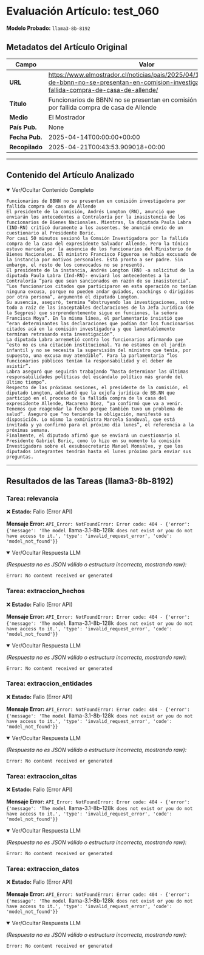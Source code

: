 # Evaluación Artículo: test_060
**Modelo Probado:** `llama3-8b-8192`

## Metadatos del Artículo Original

| Campo          | Valor                                      |
|----------------|--------------------------------------------|
| **URL**        | https://www.elmostrador.cl/noticias/pais/2025/04/14/funcionarios-de-bbnn-no-se-presentan-en-comision-investigadora-por-fallida-compra-de-casa-de-allende/           |
| **Título**     | Funcionarios de BBNN no se presentan en comisión investigadora por fallida compra de casa de Allende       |
| **Medio**      | El Mostrador         |
| **País Pub.**  | None |
| **Fecha Pub.** | 2025-04-14T00:00:00+00:00 |
| **Recopilado** | 2025-04-21T00:43:53.909018+00:00 |

---

## Contenido del Artículo Analizado

<details open>
<summary>Ver/Ocultar Contenido Completo</summary>

```text
Funcionarios de BBNN no se presentan en comisión investigadora por fallida compra de casa de Allende
El presidente de la comisión, Andrés Longton (RN), anunció que enviarán los antecedentes a Contraloría por la inasistencia de los funcionarios de Bienes Nacionales. Mientras, la diputada Paula Labra (IND-RN) criticó duramente a los ausentes. Se anunció envío de un cuestionario al Presidente Boric.
Por casi 50 minutos sesionó la Comsión Investigadora por la fallida compra de la casa del expresidente Salvador Allende. Pero la tónica estuvo marcada por la ausencia de los funcionarios del Ministerio de Bienes Nacionales. El ministro Francisco Figueroa se había excusado de la instancia por motivos personales. Está pronto a ser padre. Sin embargo, el resto de los convocados no se presentó.
El presidente de la instancia, Andrés Longton (RN) -a solicitud de la diputada Paula Labra (Ind-RN)- enviará los antecedentes a la Contraloría “para que sean sancionados en razón de su inasistencia”. “Los funcionarios citados que participaron en esta operación no tenían ninguna excusa, porque no pueden andar guiados, coachings o dirigidos por otra persona”, argumentó el diputado Longton.
Su ausencia, aseguró, termina “obstruyendo las investigaciones, sobre todo a raíz de las inaceptables declaraciones de la Jefa Jurídica (de la Segpres) que sorprendentemente sigue en funciones, la señora Francisca Moya”. En la misma línea, el parlamentario insistió que “eran determinantes las declaraciones que podían dar los funcionarios citados acá en la comisión investigadora y que lamentablemente terminan retrasando esta investigación”.
La diputada Labra arremetió contra los funcionarios afirmando que “esto no es una citación institucional. Ya no estamos en el jardín infantil y no se necesita la supervisión del ministro que tenía, por supuesto, una excusa muy atendible”. Para la parlamentaria “los funcionarios públicos tenían la responsabilidad y el deber de asistir”.
Labra aseguró que seguirán trabajando “hasta determinar las últimas responsabilidades políticas del escándalo político más grande del último tiempo”.
Respecto de las próximas sesiones, el presidente de la comisión, el diputado Longton, adelantó que la exjefa jurídica de BB.NN que participó en el proceso de la fallida compra de la casa del expresidente Allende, Macarena Díez, “ya confirmó que va a venir. Tenemos que reagendar la fecha porque también tuvo un problema de salud”. Aseguró que “no teniendo la obligación, manifestó su disposición. Lo mismo la exministra Marcela Sandoval, que está invitada y ya confirmó para el próximo día lunes”, el referencia a la próximas semana.
Finalmente, el diputado afirmó que se enviará un cuestionario al Presidente Gabriel Boric, como lo hizo en su momento la comisión Investigadora sobre el exsubsecretario Manuel Monsalve, y que los diputados integrantes tendrán hasta el lunes próximo para enviar sus preguntas.
```
</details>

---

## Resultados de las Tareas (llama3-8b-8192)

### Tarea: relevancia

❌ **Estado:** Fallo (Error API)

   **Mensaje Error:** `API_Error: NotFoundError: Error code: 404 - {'error': {'message': 'The model `llama-3.1-8b-128k` does not exist or you do not have access to it.', 'type': 'invalid_request_error', 'code': 'model_not_found'}}`


<details open>
<summary>Ver/Ocultar Respuesta LLM</summary>

_(Respuesta no es JSON válido o estructura incorrecta, mostrando raw):_
```
Error: No content received or generated
```
</details>


### Tarea: extraccion_hechos

❌ **Estado:** Fallo (Error API)

   **Mensaje Error:** `API_Error: NotFoundError: Error code: 404 - {'error': {'message': 'The model `llama-3.1-8b-128k` does not exist or you do not have access to it.', 'type': 'invalid_request_error', 'code': 'model_not_found'}}`


<details open>
<summary>Ver/Ocultar Respuesta LLM</summary>

_(Respuesta no es JSON válido o estructura incorrecta, mostrando raw):_
```
Error: No content received or generated
```
</details>


### Tarea: extraccion_entidades

❌ **Estado:** Fallo (Error API)

   **Mensaje Error:** `API_Error: NotFoundError: Error code: 404 - {'error': {'message': 'The model `llama-3.1-8b-128k` does not exist or you do not have access to it.', 'type': 'invalid_request_error', 'code': 'model_not_found'}}`


<details open>
<summary>Ver/Ocultar Respuesta LLM</summary>

_(Respuesta no es JSON válido o estructura incorrecta, mostrando raw):_
```
Error: No content received or generated
```
</details>


### Tarea: extraccion_citas

❌ **Estado:** Fallo (Error API)

   **Mensaje Error:** `API_Error: NotFoundError: Error code: 404 - {'error': {'message': 'The model `llama-3.1-8b-128k` does not exist or you do not have access to it.', 'type': 'invalid_request_error', 'code': 'model_not_found'}}`


<details open>
<summary>Ver/Ocultar Respuesta LLM</summary>

_(Respuesta no es JSON válido o estructura incorrecta, mostrando raw):_
```
Error: No content received or generated
```
</details>


### Tarea: extraccion_datos

❌ **Estado:** Fallo (Error API)

   **Mensaje Error:** `API_Error: NotFoundError: Error code: 404 - {'error': {'message': 'The model `llama-3.1-8b-128k` does not exist or you do not have access to it.', 'type': 'invalid_request_error', 'code': 'model_not_found'}}`


<details open>
<summary>Ver/Ocultar Respuesta LLM</summary>

_(Respuesta no es JSON válido o estructura incorrecta, mostrando raw):_
```
Error: No content received or generated
```
</details>

